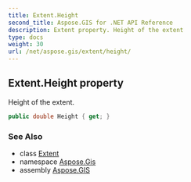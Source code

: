 ```yaml
---
title: Extent.Height
second_title: Aspose.GIS for .NET API Reference
description: Extent property. Height of the extent
type: docs
weight: 30
url: /net/aspose.gis/extent/height/
---
```

## Extent.Height property

Height of the extent.

```csharp
public double Height { get; }
```

### See Also

* class [Extent](../)
* namespace [Aspose.Gis](../../extent/)
* assembly [Aspose.GIS](../../../)


